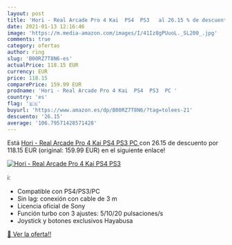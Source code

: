 ```yaml
---
layout: post
title: 'Hori - Real Arcade Pro 4 Kai  PS4  PS3   al 26.15 % de descuento'
date: 2021-01-13 12:16:46
image: 'https://m.media-amazon.com/images/I/41Iz8gPUuoL._SL200_.jpg'
comments: true
category: ofertas
author: ring
slug: 'B00RZ7T8N6-es'
actualPrice: 118.15 EUR
currency: EUR
price: 118.15
comparePrice: 159.99 EUR
prodname: 'Hori - Real Arcade Pro 4 Kai  PS4  PS3  PC '
country: 'es'
flag: '🇪🇸'
buyurl: 'https://www.amazon.es/dp/B00RZ7T8N6/?tag=tolees-21'
descuento: '26.15'
average: '106.79571428571428'
---
```


Está [Hori - Real Arcade Pro 4 Kai  PS4  PS3  PC ](https://www.amazon.es/dp/B00RZ7T8N6/?tag=tolees-21) con 26.15 de descuento por 118.15 EUR (original: 159.99 EUR) en el siguiente enlace!

[![Hori - Real Arcade Pro 4 Kai  PS4  PS3  ](https://m.media-amazon.com/images/I/41Iz8gPUuoL._SL200_.jpg)](https://www.amazon.es/dp/B00RZ7T8N6/?tag=tolees-21)

ℹ️:

- Compatible con PS4/PS3/PC
- Sin lag: conexión con cable de 3 m
- Licencia oficial de Sony
- Función turbo con 3 ajustes: 5/10/20 pulsaciones/s
- Joystick y botones exclusivos Hayabusa

[🛒 Ver la oferta!!](https://www.amazon.es/dp/B00RZ7T8N6/?tag=tolees-21)

